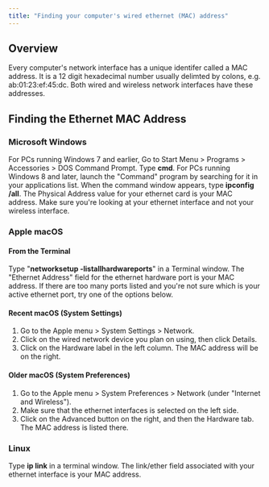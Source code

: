 ```yaml
---
title: "Finding your computer's wired ethernet (MAC) address"
---
```

## Overview

Every computer's network interface has a unique identifer called a MAC
address. It is a 12 digit hexadecimal number usually delimted by colons,
e.g. ab:01:23:ef:45:dc. Both wired and wireless network interfaces have
these addresses.

## Finding the Ethernet MAC Address

### Microsoft Windows

For PCs running Windows 7 and earlier, Go to Start Menu \> Programs \>
Accessories \> DOS Command Prompt. Type **cmd**. For PCs running Windows
8 and later, launch the "Command" program by searching for it in your
applications list. When the command window appears, type **ipconfig
/all**. The Physical Address value for your ethernet card is your MAC
address. Make sure you're looking at your ethernet interface and not
your wireless interface.

### Apple macOS

#### From the Terminal

Type "**networksetup -listallhardwareports**" in a Terminal window. The
"Ethernet Address" field for the ethernet hardware port is your MAC
address. If there are too many ports listed and you're not sure which is
your active ethernet port, try one of the options below.

#### Recent macOS (System Settings)

1.  Go to the Apple menu \> System Settings \> Network.
2.  Click on the wired network device you plan on using, then click
    Details.
3.  Click on the Hardware label in the left column. The MAC address will
    be on the right.

#### Older macOS (System Preferences)

1.  Go to the Apple menu \> System Preferences \> Network (under
    "Internet and Wireless").
2.  Make sure that the ethernet interfaces is selected on the left side.
3.  Click on the Advanced button on the right, and then the Hardware
    tab. The MAC address is listed there.

### Linux

Type **ip link** in a terminal window. The link/ether field associated
with your ethernet interface is your MAC address.
